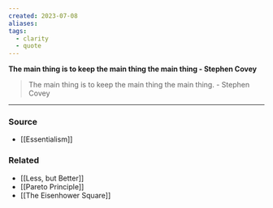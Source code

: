 ```yaml
---
created: 2023-07-08
aliases: 
tags:
  - clarity
  - quote
---
```

**The main thing is to keep the main thing the main thing - 
Stephen Covey**

> The main thing is to keep the main thing the main thing. - Stephen Covey
> 

****
### Source
- [[Essentialism]]

### Related
- [[Less, but Better]] 
- [[Pareto Principle]] 
- [[The Eisenhower Square]]